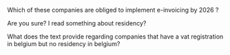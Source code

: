 

Which of these companies are obliged to implement e-invoicing by 2026 ?




Are you sure? I read something about residency?




What does the text provide regarding companies that have a vat registration in belgium but no residency in belgium?


